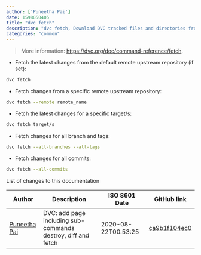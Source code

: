 ```yaml
---
author: ['Puneetha Pai']
date: 1598050405
title: "dvc fetch"
description: "dvc fetch, Download DVC tracked files and directories from a remote repository."
categories: "common"
---
```

> More information: <https://dvc.org/doc/command-reference/fetch>.

- Fetch the latest changes from the default remote upstream repository (if set):

```bash
dvc fetch
```

- Fetch changes from a specific remote upstream repository:

```bash
dvc fetch --remote remote_name
```

- Fetch the latest changes for a specific target/s:

```bash
dvc fetch target/s
```

- Fetch changes for all branch and tags:

```bash
dvc fetch --all-branches --all-tags
```

- Fetch changes for all commits:

```bash
dvc fetch --all-commits
```
List of changes to this documentation


Author | Description | ISO 8601 Date | GitHub link
------|-----|-----|-----
[Puneetha Pai](mailto:puneethapai29@gmail.com) | DVC: add page including sub-commands destroy, diff and fetch | 2020-08-22T00:53:25 | [ca9b1f104ec0](https://github.com/tldr-pages/tldr/commit/ca9b1f104ec0c5f76981b07fd231996198fa97d6)

